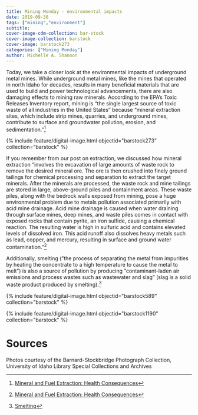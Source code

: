 ```yaml
---
title: Mining Monday - environmental impacts
date: 2019-09-30
tags: ["mining","environment"]
subtitle: 
cover-image-cdm-collection: bar-stock
cover-image-collection: barstock
cover-image: barstock273
categories: ["Mining Monday"]
author: Michelle A. Shannon
---
```


Today, we take a closer look at the environmental impacts of underground metal mines. While underground metal mines, like the mines that operated in north Idaho for decades, results in many beneficial materials that are used to build and power technological advancements, there are also damaging effects to mining raw minerals. According to the EPA’s Toxic Releases Inventory report, mining is “the single largest source of toxic waste of all industries in the United States” because “mineral extraction sites, which include strip mines, quarries, and underground mines, contribute to surface and groundwater pollution, erosion, and sedimentation.”[^1]

{% include feature/digital-image.html objectid="barstock273" collection="barstock" %}

If you remember from our post on extraction, we discussed how mineral extraction “involves the excavation of large amounts of waste rock to remove the desired mineral
ore. The ore is then crushed into finely ground tailings for chemical
processing and separation to extract the target minerals. After the minerals
are processed, the waste rock and mine tailings are stored in large,
above-ground piles and containment areas. These waste piles, along with the
bedrock walls exposed from mining, pose a huge environmental problem due to
metals pollution associated primarily with acid mine drainage. Acid mine
drainage is caused when water draining through surface mines, deep mines, and
waste piles comes in contact with exposed rocks that contain pyrite, an iron
sulfide, causing a chemical reaction. The resulting water is high in sulfuric
acid and contains elevated levels of dissolved iron. This acid runoff also
dissolves heavy metals such as lead, copper, and mercury, resulting in surface
and ground water contamination.”[^1]

Additionally, smelting (”the process of separating the metal from impurities by heating the concentrate to a high temperature to cause the metal to melt”) is also a source of pollution by producing “contaminant-laden air emissions and process wastes such as wastewater and slag” (slag is a solid waste product produced by smelting).[^2]

{% include feature/digital-image.html objectid="barstock589" collection="barstock" %}

{% include feature/digital-image.html objectid="barstock1190" collection="barstock" %}

# Sources

[^1]: [Mineral and Fuel Extraction: Health Consequences](https://www.sciencedirect.com/topics/earth-and-planetary-sciences/mineral-extraction)

[^2]: [Smelting](http://www.pollutionissues.com/Re-Sy/Smelting.html)

Photos courtesy of the Barnard-Stockbridge Photograph Collection, University of Idaho Library Special Collections and Archives

